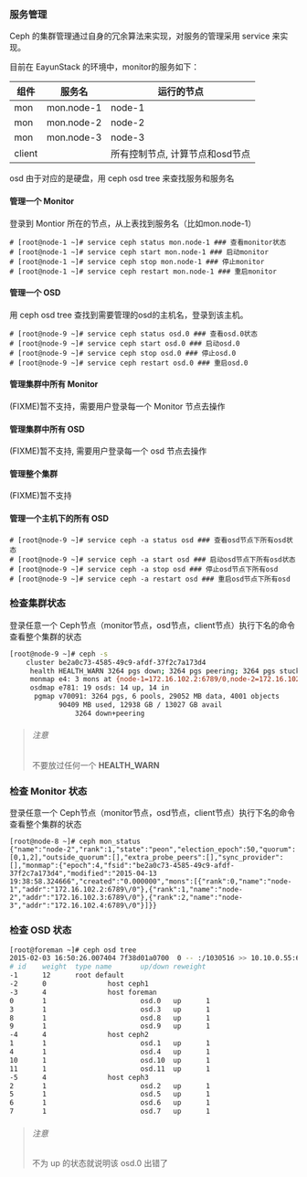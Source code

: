 ### 服务管理
Ceph 的集群管理通过自身的冗余算法来实现，对服务的管理采用 service 来实现。

目前在 EayunStack 的环境中，monitor的服务如下：

| 组件 | 服务名 | 运行的节点 |
| --- | --- | --- |
| mon | mon.node-1 | node-1 |
| mon | mon.node-2 | node-2 |
| mon | mon.node-3 | node-3 |
| client | | 所有控制节点, 计算节点和osd节点|


osd 由于对应的是硬盘，用 ceph osd tree 来查找服务和服务名

#### 管理一个 Monitor

登录到 Montior 所在的节点，从上表找到服务名（比如mon.node-1）
```
# [root@node-1 ~]# service ceph status mon.node-1 ### 查看monitor状态
# [root@node-1 ~]# service ceph start mon.node-1 ### 启动monitor
# [root@node-1 ~]# service ceph stop mon.node-1 ### 停止monitor
# [root@node-1 ~]# service ceph restart mon.node-1 ### 重启monitor
```

#### 管理一个 OSD
用 ceph osd tree 查找到需要管理的osd的主机名，登录到该主机。
```
# [root@node-9 ~]# service ceph status osd.0 ### 查看osd.0状态
# [root@node-9 ~]# service ceph start osd.0 ### 启动osd.0
# [root@node-9 ~]# service ceph stop osd.0 ### 停止osd.0
# [root@node-9 ~]# service ceph restart osd.0 ### 重启osd.0
```

#### 管理集群中所有 Monitor
(FIXME)暂不支持，需要用户登录每一个 Monitor 节点去操作
#### 管理集群中所有 OSD
(FIXME)暂不支持, 需要用户登录每一个 osd 节点去操作
#### 管理整个集群
(FIXME)暂不支持
#### 管理一个主机下的所有 OSD
```
# [root@node-9 ~]# service ceph -a status osd ### 查看osd节点下所有osd状态
# [root@node-9 ~]# service ceph -a start osd ### 启动osd节点下所有osd状态
# [root@node-9 ~]# service ceph -a stop osd ### 停止osd节点下所有osd
# [root@node-9 ~]# service ceph -a restart osd ### 重启osd节点下所有osd
```

### 检查集群状态
登录任意一个 Ceph节点（monitor节点，osd节点，client节点）执行下名的命令查看整个集群的状态
```bash
[root@node-9 ~]# ceph -s
    cluster be2a0c73-4585-49c9-afdf-37f2c7a173d4
     health HEALTH_WARN 3264 pgs down; 3264 pgs peering; 3264 pgs stuck inactive; 3264 pgs stuck unclean; 301 requests are blocked > 32 sec
     monmap e4: 3 mons at {node-1=172.16.102.2:6789/0,node-2=172.16.102.3:6789/0,node-3=172.16.102.4:6789/0}, election epoch 50, quorum 0,1,2 node-1,node-2,node-3
     osdmap e781: 19 osds: 14 up, 14 in
      pgmap v70091: 3264 pgs, 6 pools, 29052 MB data, 4001 objects
            90409 MB used, 12938 GB / 13027 GB avail
                3264 down+peering
```
> ###### 注意
> 不要放过任何一个 **HEALTH_WARN**

### 检查 Monitor 状态
登录任意一个 Ceph节点（monitor节点，osd节点，client节点）执行下名的命令查看整个集群的状态
```
[root@node-8 ~]# ceph mon_status
{"name":"node-2","rank":1,"state":"peon","election_epoch":50,"quorum":[0,1,2],"outside_quorum":[],"extra_probe_peers":[],"sync_provider":[],"monmap":{"epoch":4,"fsid":"be2a0c73-4585-49c9-afdf-37f2c7a173d4","modified":"2015-04-13 19:38:58.324666","created":"0.000000","mons":[{"rank":0,"name":"node-1","addr":"172.16.102.2:6789\/0"},{"rank":1,"name":"node-2","addr":"172.16.102.3:6789\/0"},{"rank":2,"name":"node-3","addr":"172.16.102.4:6789\/0"}]}}
```

### 检查 OSD 状态
```bash
[root@foreman ~]# ceph osd tree
2015-02-03 16:50:26.007404 7f38d01a0700  0 -- :/1030516 >> 10.10.0.55:6789/0 pipe(0x7f38cc0276e0 sd=3 :0 s=1 pgs=0 cs=0 l=1 c=0x7f38cc027970).fault
# id    weight  type name       up/down reweight
-1      12      root default
-2      0               host ceph1
-3      4               host foreman
0       1                       osd.0   up      1
3       1                       osd.3   up      1
8       1                       osd.8   up      1
9       1                       osd.9   up      1
-4      4               host ceph2
1       1                       osd.1   up      1
4       1                       osd.4   up      1
10      1                       osd.10  up      1
11      1                       osd.11  up      1
-5      4               host ceph3
2       1                       osd.2   up      1
5       1                       osd.5   up      1
6       1                       osd.6   up      1
7       1                       osd.7   up      1
```
> ###### 注意
> 不为 up 的状态就说明该 osd.0 出错了



